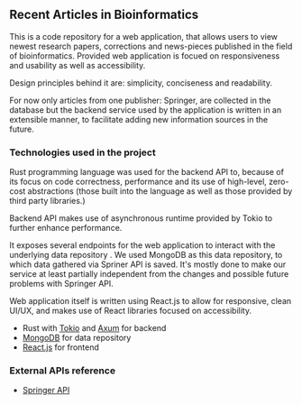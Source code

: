 ## Recent Articles in Bioinformatics

This is a code repository for a web application, that allows users to view newest research papers, corrections and news-pieces published in the field of bioinformatics. Provided web application is focued on responsiveness and usability as well as accessibility. 

Design principles behind it are: simplicity, conciseness and readability. 

For now only articles from one publisher: Springer, are collected in the database but the backend service used by the application is written in an extensible manner, to facilitate adding new information sources in the future.

### Technologies used in the project

Rust programming language was used for the backend API to, because of its focus on code correctness, performance and its use of high-level, zero-cost abstractions (those built into the language as well as those provided by third party libraries.) 

Backend API makes use of asynchronous runtime provided by Tokio to further enhance performance.

It exposes several endpoints for the web application to interact with the underlying data repository . We used MongoDB as this data repository, to which data gathered via Spriner API is saved. It's mostly done to make our service at least partially independent from the changes and possible future problems with Springer API.

Web application itself is written using React.js to allow for responsive, clean UI/UX, and makes use of React libraries focused on accessibility.

 - Rust with [Tokio](https://tokio.rs/) and [Axum](https://docs.rs/axum/latest/axum/) for backend
 - [MongoDB](https://www.mongodb.com/) for data repository
 - [React.js](https://react.dev/) for frontend

### External APIs reference
 - [Springer API](https://dev.springernature.com/)
